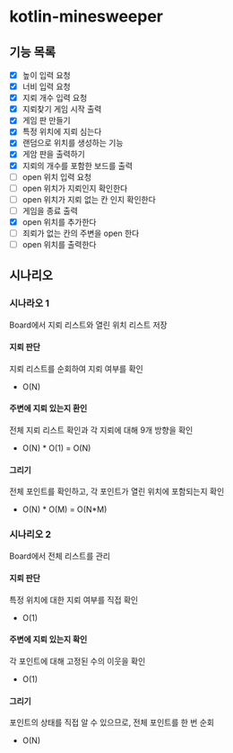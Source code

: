 # kotlin-minesweeper

## 기능 목록
- [x] 높이 입력 요청
- [x] 너비 입력 요청
- [x] 지뢰 개수 입력 요청
- [x] 지뢰찾기 게임 시작 출력
- [x] 게임 판 만들기
- [x] 특정 위치에 지뢰 심는다
- [x] 랜덤으로 위치를 생성하는 기능
- [x] 게암 판을 출력하기
- [x] 지뢰의 개수를 포함한 보드를 출력
- [ ] open 위치 입력 요청
- [ ] open 위치가 지뢰인지 확인한다
- [ ] open 위치가 지뢰 없는 칸 인지 확인한다
- [ ] 게임을 종료 출력
- [x] open 위치를 추가한다
- [ ] 죄뢰가 없는 칸의 주변을 open 한다
- [ ] open 위치를 출력한다

## 시나리오

### 시나라오 1

Board에서 지뢰 리스트와 열린 위치 리스트 저장

#### 지뢰 판단

지뢰 리스트를 순회하여 지뢰 여부를 확인

- O(N)

#### 주변에 지뢰 있는지 환인

전체 지뢰 리스트 확인과 각 지뢰에 대해 9개 방향을 확인

- O(N) * O(1) = O(N)

#### 그리기

전체 포인트를 확인하고, 각 포인트가 열린 위치에 포함되는지 확인

- O(N) * O(M) = O(N*M)

### 시나리오 2

Board에서 전체 리스트를 관리

#### 지뢰 판단

특정 위치에 대한 지뢰 여부를 직접 확인

- O(1)

#### 주변에 지뢰 있는지 확인

각 포인트에 대해 고정된 수의 이웃을 확인

- O(1)

#### 그리기

포인트의 상태를 직접 알 수 있으므로, 전체 포인트를 한 번 순회

- O(N)

